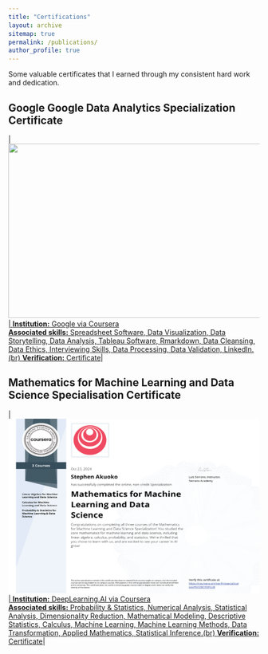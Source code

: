 ```yaml
---
title: "Certifications"
layout: archive
sitemap: true
permalink: /publications/
author_profile: true
---
```


Some valuable certificates that I earned through my consistent hard work and dedication.

## Google Google Data Analytics Specialization Certificate

| <a href="/assets/images/GoogleAnalytics/Google Data Analytics Professional Certificate.jpg"><img src="/assets/images/GoogleAnalytics/Google Data Analytics Professional Certificate.jpg" width="600px" height="350px" alt=""> | **Institution:** Google via Coursera <br>
**Associated skills:** Spreadsheet Software, Data Visualization, Data Storytelling, Data Analysis, Tableau Software, Rmarkdown, Data Cleansing, Data Ethics, Interviewing Skills, Data Processing, Data Validation, LinkedIn.(br)
**Verification:** [Certificate](https://coursera.org/share/3b579c6c0bc719d9008811562419a238)|

## Mathematics for Machine Learning and Data Science Specialisation Certificate

| <a href="/assets/images/ML4math/Mathematics for Machine Learning and Data Science.jpg"><img src="/assets/images/ML4math/Mathematics for Machine Learning and Data Science.jpg" width="600px" height="350px" alt=""> | **Institution:** DeepLearning.AI via Coursera <br>
**Associated skills:** Probability & Statistics, Numerical Analysis, Statistical Analysis, Dimensionality Reduction, Mathematical Modeling, Descriptive Statistics, Calculus, Machine Learning, Machine Learning Methods, Data Transformation, Applied Mathematics, Statistical Inference.(br)
**Verification:** [Certificate](https://www.coursera.org/account/accomplishments/specialization/F5Q2BCFDPLU8)|

